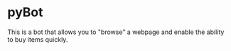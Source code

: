 # pyBot
This is a bot that allows you to "browse" a webpage and enable the ability to buy items quickly.